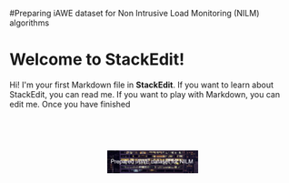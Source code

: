 #Preparing iAWE dataset for Non Intrusive Load Monitoring (NILM) algorithms

# Welcome to StackEdit!

Hi! I'm your first Markdown file in **StackEdit**. If you want to learn about StackEdit, you can read me. If you want to play with Markdown, you can edit me. Once you have finished 
<h1 align="center">
  <br>
  <img src="https://github.com/Mozaffar-Etezadifar/iAWE_NILM_dataset/blob/382158c085872b2fb9c81d2168eab0a9466ac4a5/pictures/Prepared_iAWE_dataset_for_NILM_.png" alt="Ax" width="160">
</h1>

